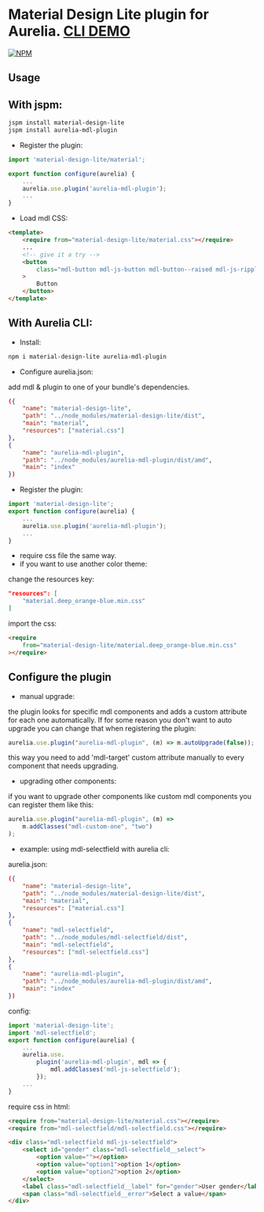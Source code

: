 # Material Design Lite plugin for Aurelia. [CLI DEMO](https://github.com/arabsight/aurelia-mdl-plugin-demo)

[![NPM](https://nodei.co/npm/aurelia-mdl-plugin.png?compact=true)](https://nodei.co/npm/aurelia-mdl-plugin/)

## Usage

## With jspm:

```bash
jspm install material-design-lite
jspm install aurelia-mdl-plugin
```

-   Register the plugin:

```js
import 'material-design-lite/material';

export function configure(aurelia) {
    ...
    aurelia.use.plugin('aurelia-mdl-plugin');
    ...
}
```

-   Load mdl CSS:

```html
<template>
    <require from="material-design-lite/material.css"></require>
    ...
    <!-- give it a try -->
    <button
        class="mdl-button mdl-js-button mdl-button--raised mdl-js-ripple-effect"
    >
        Button
    </button>
</template>
```

## With Aurelia CLI:

-   Install:

```bash
npm i material-design-lite aurelia-mdl-plugin
```

-   Configure aurelia.json:

add mdl & plugin to one of your bundle's dependencies.

```json
({
    "name": "material-design-lite",
    "path": "../node_modules/material-design-lite/dist",
    "main": "material",
    "resources": ["material.css"]
},
{
    "name": "aurelia-mdl-plugin",
    "path": "../node_modules/aurelia-mdl-plugin/dist/amd",
    "main": "index"
})
```

-   Register the plugin:

```js
import 'material-design-lite';
export function configure(aurelia) {
    ...
    aurelia.use.plugin('aurelia-mdl-plugin');
    ...
}
```

-   require css file the same way.
-   if you want to use another color theme:

change the resources key:

```json
"resources": [
    "material.deep_orange-blue.min.css"
]
```

import the css:

```html
<require
    from="material-design-lite/material.deep_orange-blue.min.css"
></require>
```

## Configure the plugin

-   manual upgrade:

the plugin looks for specific mdl components and adds a custom attribute for each one automatically.
If for some reason you don't want to auto upgrade you can change that when registering the plugin:

```js
aurelia.use.plugin("aurelia-mdl-plugin", (m) => m.autoUpgrade(false));
```

this way you need to add 'mdl-target' custom attribute manually to every component that needs upgrading.

-   upgrading other components:

if you want to upgrade other components like custom mdl components you can register them like this:

```js
aurelia.use.plugin("aurelia-mdl-plugin", (m) =>
    m.addClasses("mdl-custom-one", "two")
);
```

-   example: using mdl-selectfield with aurelia cli:

aurelia.json:

```json
({
    "name": "material-design-lite",
    "path": "../node_modules/material-design-lite/dist",
    "main": "material",
    "resources": ["material.css"]
},
{
    "name": "mdl-selectfield",
    "path": "../node_modules/mdl-selectfield/dist",
    "main": "mdl-selectfield",
    "resources": ["mdl-selectfield.css"]
},
{
    "name": "aurelia-mdl-plugin",
    "path": "../node_modules/aurelia-mdl-plugin/dist/amd",
    "main": "index"
})
```

config:

```js
import 'material-design-lite';
import 'mdl-selectfield';
export function configure(aurelia) {
    ...
    aurelia.use.
        plugin('aurelia-mdl-plugin', mdl => {
            mdl.addClasses('mdl-js-selectfield');
        });
    ...
}
```

require css in html:

```html
<require from="material-design-lite/material.css"></require>
<require from="mdl-selectfield/mdl-selectfield.css"></require>

<div class="mdl-selectfield mdl-js-selectfield">
    <select id="gender" class="mdl-selectfield__select">
        <option value=""></option>
        <option value="option1">option 1</option>
        <option value="option2">option 2</option>
    </select>
    <label class="mdl-selectfield__label" for="gender">User gender</label>
    <span class="mdl-selectfield__error">Select a value</span>
</div>
```
